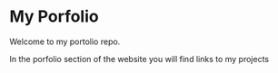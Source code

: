 # My Porfolio

Welcome to my portolio repo.

In the porfolio section of the website you will find links to my projects
